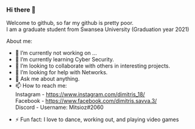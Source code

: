 ### Hi there 👋
Welcome to github, so far my github is pretty poor. </br>
I am a graduate student from Swansea University (Graduation year 2021)

About me: 

- 🔭 I’m currently not working on ...
- 🌱 I’m currently learning Cyber Security. 
- 👯 I’m looking to collaborate with others in interesting projects.
- 🤔 I’m looking for help with Networks.
- 💬 Ask me about anything.
- 📫 How to reach me: </br>
Instagram - https://www.instagram.com/dimitris_18/ </br>
Facebook - https://www.facebook.com/dimitris.savva.3/ </br>
Discord - Username: Mitsioz#2060 </br>
<!-- - 😄 Pronouns: ... -->
- ⚡ Fun fact: I love to dance, working out, and playing video games

